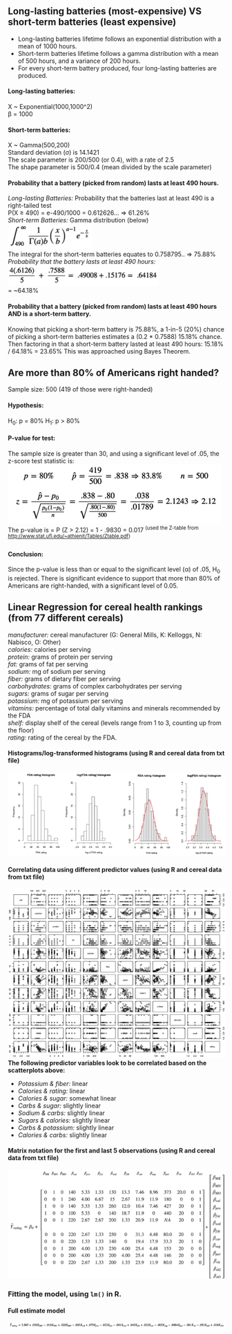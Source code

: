 ## Long-lasting batteries (most-expensive) VS short-term batteries (least expensive)
- Long-lasting batteries lifetime follows an exponential distribution with a mean of 1000 hours.
- Short-term batteries lifetime follows a gamma distribution with a mean of 500 hours, and a variance of 200 hours.
- For every short-term battery produced, four long-lasting batteries are produced.

#### Long-lasting batteries:  
  X ~ Exponential(1000,1000^2)  
  β = 1000  

#### Short-term batteries:  
  X ~ Gamma(500,200)  
  Standard deviation (σ) is 14.1421  
  The scale parameter is 200/500 (or 0.4), with a rate of 2.5  
  The shape parameter is 500/0.4 (mean divided by the scale parameter)  

#### Probability that a battery (picked from random) lasts at least 490 hours.  
*Long-lasting Batteries:* Probability that the batteries last at least 490 is a right-tailed test  
P(X ≥ 490) = e-490/1000 = 0.612626… => 61.26%  
*Short-term Batteries:* Gamma distribution (below)     
![short-term integral](battery-short-term-integral.png)  
The integral for the short-term batteries equates to 0.758795.. => 75.88%  
*Probability that the battery lasts at least 490 hours:*   
![490 hour battery](battery-490-hours.png)  
= ~64.18%  

#### Probability that a battery (picked from random) lasts at least 490 hours AND is a short-term battery.  
Knowing that picking a short-term battery is 75.88%, a 1-in-5 (20%) chance of picking a short-term batteries estimates a (0.2 * 0.7588) 15.18% chance.  
Then factoring in that a short-term battery lasted at least 490 hours: 15.18% / 64.18% = 23.65%
This was approached using Bayes Theorem.

## Are more than 80% of Americans right handed?
Sample size: 500 (419 of those were right-handed)
#### Hypothesis:  
H<sub>0</sub>: p = 80%  H<sub>1</sub>: p > 80%  
#### P-value for test:
The sample size is greater than 30, and using a significant level of .05, the z-score test statistic is:  
![z-score](right-hand-z-score.png)  
The p-value is = P (Z > 2.12) = 1 - .9830 = 0.017
<sup>(used the Z-table from http://www.stat.ufl.edu/~athienit/Tables/Ztable.pdf)</sup>
#### Conclusion:
Since the p-value is less than or equal to the significant level (α) of .05, H<sub>0</sub> is rejected.
There is significant evidence to support that more than 80% of Americans are right-handed, with a significant level of 0.05.

## Linear Regression for cereal health rankings (from 77 different cereals)
*manufacturer:* cereal manufacturer (G: General Mills, K: Kelloggs, N: Nabisco, O: Other)  
*calories:* calories per serving  
*protein:* grams of protein per serving  
*fat:* grams of fat per serving  
*sodium:* mg of sodium per serving  
*fiber:* grams of dietary fiber per serving  
*carbohydrates:* grams of complex carbohydrates per serving  
*sugars:* grams of sugar per serving  
*potassium:* mg of potassium per serving  
*vitamins:* percentage of total daily vitamins and minerals recommended by the FDA  
*shelf:* display shelf of the cereal (levels range from 1 to 3, counting up from the floor)  
*rating:* rating of the cereal by the FDA.  

#### Histograms/log-transformed histograms (using R and cereal data from txt file)
![cereal histograms](cereal-histograms.png)  
#### Correlating data using different predictor values (using R and cereal data from txt file)
![cereal scatterplots](cereal-scatterplot.png)  
**The following predictor variables look to be correlated based on the scatterplots above:**  
- *Potassium & fiber:* linear  
- *Calories & rating:* linear  
- *Calories & sugar:* somewhat linear  
- *Carbs & sugar:* slightly linear  
- *Sodium & carbs:* slightly linear  
- *Sugars & calories:* slightly linear  
- *Carbs & potassium:* slightly linear  
- *Calories & carbs:* slightly linear  
#### Matrix notation for the first and last 5 observations (using R and cereal data from txt file)  
![cereal matrix](cereal-matrix-updated.png)  
### Fitting the model, using `lm()` in R.  
#### Full estimate model  
![model fit](cereal-full-model-fit.png)   
